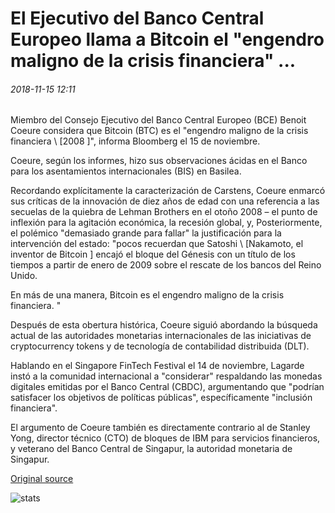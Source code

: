 # El Ejecutivo del Banco Central Europeo llama a Bitcoin el "engendro maligno de la crisis financiera" ...

###### 2018-11-15 12:11

Miembro del Consejo Ejecutivo del Banco Central Europeo (BCE) Benoit Coeure considera que Bitcoin (BTC) es el "engendro maligno de la crisis financiera \ [2008 \]", informa Bloomberg el 15 de noviembre.

Coeure, según los informes, hizo sus observaciones ácidas en el Banco para los asentamientos internacionales (BIS) en Basilea.

Recordando explícitamente la caracterización de Carstens, Coeure enmarcó sus críticas de la innovación de diez años de edad con una referencia a las secuelas de la quiebra de Lehman Brothers en el otoño 2008 – el punto de inflexión para la agitación económica, la recesión global, y, Posteriormente, el polémico "demasiado grande para fallar" la justificación para la intervención del estado: "pocos recuerdan que Satoshi \ [Nakamoto, el inventor de Bitcoin \] encajó el bloque del Génesis con un título de los tiempos a partir de enero de 2009 sobre el rescate de los bancos del Reino Unido.

En más de una manera, Bitcoin es el engendro maligno de la crisis financiera. "

Después de esta obertura histórica, Coeure siguió abordando la búsqueda actual de las autoridades monetarias internacionales de las iniciativas de cryptocurrency tokens y de tecnología de contabilidad distribuida (DLT).

Hablando en el Singapore FinTech Festival el 14 de noviembre, Lagarde instó a la comunidad internacional a "considerar" respaldando las monedas digitales emitidas por el Banco Central (CBDC), argumentando que "podrían satisfacer los objetivos de políticas públicas", específicamente "inclusión financiera".

El argumento de Coeure también es directamente contrario al de Stanley Yong, director técnico (CTO) de bloques de IBM para servicios financieros, y veterano del Banco Central de Singapur, la autoridad monetaria de Singapur.

[Original source](https://cointelegraph.com/news/european-central-bank-exec-calls-bitcoin-the-evil-spawn-of-the-financial-crisis)

![stats](https://c.statcounter.com/11760860/0/a89fa40b/1/ "stats")